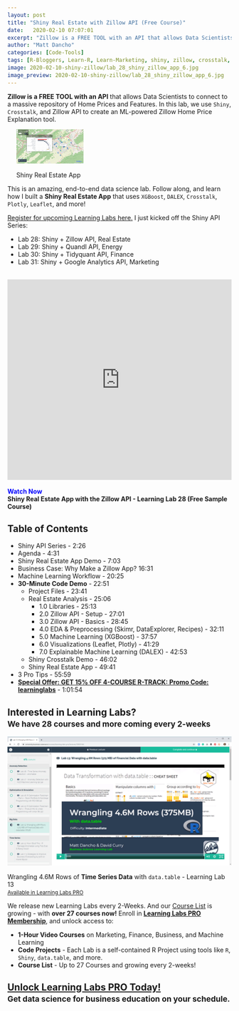 ```yaml
---
layout: post
title: "Shiny Real Estate with Zillow API (Free Course)"
date:   2020-02-10 07:07:01
excerpt: "Zillow is a FREE TOOL with an API that allows Data Scientists to connect to a massive repository of Home Prices and Features. In this lab, we use Shiny, Crosstalk, and Zillow API to create an ML-powered Zillow Home Price Explanation tool."
author: "Matt Dancho"
categories: [Code-Tools]
tags: [R-Bloggers, Learn-R, Learn-Marketing, shiny, zillow, crosstalk, dalex, xgboost]
image: 2020-02-10-shiny-zillow/lab_28_shiny_zillow_app_6.jpg
image_preview: 2020-02-10-shiny-zillow/lab_28_shiny_zillow_app_6.jpg
---
```




__Zillow is a FREE TOOL with an API__ that allows Data Scientists to connect to a massive repository of Home Prices and Features. In this lab, we use `Shiny`, `Crosstalk`, and Zillow API to create an ML-powered Zillow Home Price Explanation tool.

<div class="pull-right hidden-xs" style="width:30%; margin-left:20px;">
  <img class="img-responsive" src="/assets/2020-02-10-shiny-zillow/lab_28_shiny_zillow_app_6.jpg">
  <p class="text-center date">Shiny Real Estate App</p>
</div>

This is an amazing, end-to-end data science lab. Follow along, and learn how I built a __Shiny Real Estate App__ that uses `XGBoost`, `DALEX`, `Crosstalk`, `Plotly`, `Leaflet`, and more!

[Register for upcoming Learning Labs here.](https://mailchi.mp/business-science/webinars) I just kicked off the Shiny API Series:

- Lab 28: Shiny + Zillow API, Real Estate
- Lab 29: Shiny + Quandl API, Energy
- Lab 30: Shiny + Tidyquant API, Finance
- Lab 31: Shiny + Google Analytics API, Marketing

<br>
<iframe class="logo-shadow" width="100%" height="450" src="https://www.youtube.com/embed/kLiU-hzS7SE" frameborder="0" allow="accelerometer; autoplay; encrypted-media; gyroscope; picture-in-picture" allowfullscreen></iframe>

<p class="date text-center"><strong><span style="color:blue;">Watch Now</span><br>Shiny Real Estate App with the Zillow API - Learning Lab 28 (Free Sample Course)</strong></p>




## Table of Contents

  - Shiny API Series - 2:26
  - Agenda - 4:31
  - Shiny Real Estate App Demo - 7:03
  - Business Case: Why Make a Zillow App? 16:31
  - Machine Learning Workflow - 20:25
  - __30-Minute Code Demo__ - 22:51
    - Project Files - 23:41
    - Real Estate Analysis - 25:06
      - 1.0 Libraries - 25:13
      - 2.0 Zillow API - Setup - 27:01
      - 3.0 Zillow API - Basics - 28:45
      - 4.0 EDA & Preprocessing (Skimr, DataExplorer, Recipes) - 32:11
      - 5.0 Machine Learning (XGBoost) - 37:57
      - 6.0 Visualizations (Leaflet, Plotly) - 41:29
      - 7.0 Explainable Machine Learning (DALEX) - 42:53
    - Shiny Crosstalk Demo - 46:02
    - Shiny Real Estate App - 49:41
  - 3 Pro Tips - 55:59
  - [__Special Offer: GET 15% OFF 4-COURSE R-TRACK: Promo Code: learninglabs__](https://university.business-science.io/p/4-course-bundle-machine-learning-and-web-applications-r-track-101-102-201-202a/?coupon_code=learninglabs) - 1:01:54


<h2>Interested in Learning Labs?<br>
<small>We have 28 courses and more coming every 2-weeks</small>
</h2>

![Learning Labs PRO](/assets/2020-01-24-gtrends/learning_labs_data_table.jpg)
<p class="date text-center">Wrangling 4.6M Rows of <strong>Time Series Data</strong> with <code>data.table</code> - Learning Lab 13<br>
<a href="https://university.business-science.io/p/learning-labs-pro"><small>Available in Learning Labs PRO</small></a>
</p>

We release new Learning Labs every 2-Weeks. And our [Course List](https://university.business-science.io/p/learning-labs-pro) is growing - with __over 27 courses now!__ Enroll in [__Learning Labs PRO Membership__](https://university.business-science.io/p/learning-labs-pro), and unlock access to:

- __1-Hour Video Courses__ on Marketing, Finance, Business, and Machine Learning
- __Code Projects__ - Each Lab is a self-contained R Project using tools like `R`, `Shiny`, `data.table`, and more.
- __Course List__ - Up to 27 Courses and growing every 2-weeks!

<h2 class="text-center">
<a href="https://university.business-science.io/p/learning-labs-pro">Unlock Learning Labs PRO Today!</a>
<br><small>Get data science for business education on your schedule.</small>
</h2>

